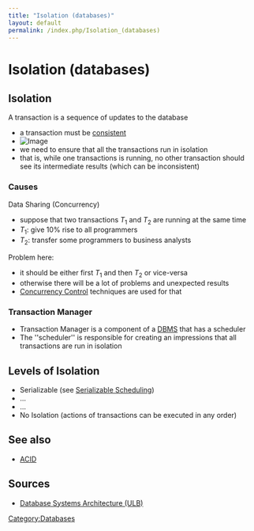```yaml
---
title: "Isolation (databases)"
layout: default
permalink: /index.php/Isolation_(databases)
---
```


# Isolation (databases)

## Isolation
A transaction is a sequence of updates to the database 
- a transaction must be [consistent](Consistency_(databases))
- <img src="https://raw.github.com/alexeygrigorev/wiki-figures/master/ulb/dbsa/transaction-consistency.png" alt="Image">
- we need to ensure that all the transactions run in isolation
- that is, while one transactions is running, no other transaction should see its intermediate results (which can be inconsistent)


### Causes
Data Sharing (Concurrency)
- suppose that two transactions $T_1$ and $T_2$ are running at the same time
- $T_1$: give 10% rise to all programmers 
- $T_2$: transfer some programmers to business analysts 

Problem here:
- it should be either first $T_1$ and then $T_2$ or vice-versa
- otherwise there will be a lot of problems and unexpected results 
- [Concurrency Control](Concurrency_Control) techniques are used for that

### Transaction Manager
- Transaction Manager is a component of a [DBMS](Database) that has a scheduler
- The ''scheduler'' is responsible for creating an impressions that all transactions are run in isolation


## Levels of Isolation
- Serializable (see [Serializable Scheduling](Serializable_Scheduling))
- ...
- ...
- No Isolation (actions of transactions can be executed in any order)


## See also
- [ACID](ACID)

## Sources
- [Database Systems Architecture (ULB)](Database_Systems_Architecture_(ULB))

[Category:Databases](Category_Databases)